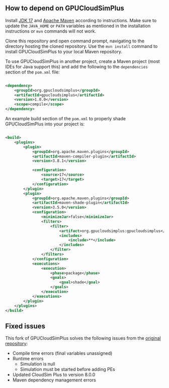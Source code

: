 ## How to depend on GPUCloudSimPlus

Install [JDK 17](https://www.oracle.com/java/technologies/downloads/#java17)
and [Apache Maven](https://maven.apache.org/install.html) according to instructions. Make sure to update the `JAVA_HOME`
or `PATH` variables as mentioned in the installation instructions or `mvn` commands will not work.

Clone this repository and open command prompt, navigating to the directory hosting the cloned repository. Use
the `mvn install` command to install GPUCloudSimPlus to your local Maven repository.

To use GPUCloudSimPlus in another project, create a Maven project (most IDEs for Java support this) and add the
following to the `dependencies` section of the `pom.xml` file:

```xml

<dependency>
    <groupId>org.gpucloudsimplus</groupId>
    <artifactId>gpucloudsimplus</artifactId>
    <version>1.0.0</version>
    <scope>compile</scope>
</dependency>
```

An example build section of the `pom.xml` to properly shade GPUCloudSimPlus into your project is:

```xml

<build>
    <plugins>
        <plugin>
            <groupId>org.apache.maven.plugins</groupId>
            <artifactId>maven-compiler-plugin</artifactId>
            <version>3.8.1</version>

            <configuration>
                <source>17</source>
                <target>17</target>
            </configuration>
        </plugin>
        <plugin>
            <groupId>org.apache.maven.plugins</groupId>
            <artifactId>maven-shade-plugin</artifactId>
            <version>3.5.0</version>
            <configuration>
                <minimizeJar>false</minimizeJar>
                <filters>
                    <filter>
                        <artifact>org.gpucloudsimplus:gpucloudsimplus</artifact>
                        <includes>
                            <include>**</include>
                        </includes>
                    </filter>
                </filters>
            </configuration>
            <executions>
                <execution>
                    <phase>package</phase>
                    <goals>
                        <goal>shade</goal>
                    </goals>
                </execution>
            </executions>
        </plugin>
    </plugins>
</build>
```

## Fixed issues

This fork of GPUCloudSimPlus solves the following issues from
the [original repository](https://github.com/ImMohammadHosseini/GpuCloudsimPlus):

* Compile time errors (final variables unassigned)
* Runtime errors
    * Simulation is null
    * Simulation must be started before adding PEs
* Updated CloudSim Plus to version 8.0.0
* Maven dependency management errors